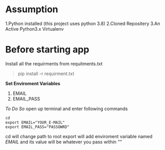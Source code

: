# Assumption
1.Python installed (this project uses python 3.8)
2.Cloned Repositery
3.An Active Python3.x Virtualenv 
# Before starting app
Install all the requirments from requitments.txt

> pip install -r requirment.txt

**Set Enviroment Variables**
1. EMAIL
2. EMAIL_PASS

_To Do So_
open up terminal and enter following commands 

```
cd
export EMAIL="YOUR_E-MAIL"
export EMAIL_PASS="PASSOWRD"
```
cd will change path to root
export will add enviroment variable named _EMAIL_ and its value will be whatever you pass within _""_


